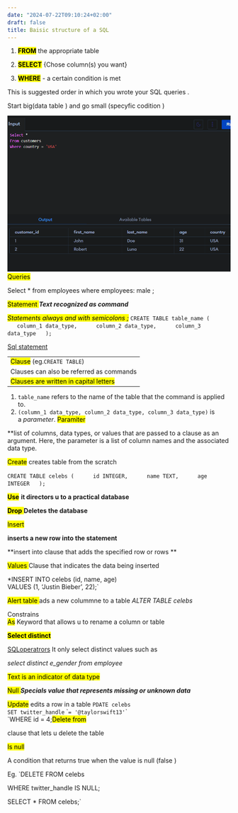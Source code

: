 ```yaml
---
date: "2024-07-22T09:10:24+02:00"
draft: false
title: Baisic structure of a SQL
---
```


1.  **<mark class="hltr-sdsafsafaf">FROM</mark>** the appropriate table

2.  **<mark class="hltr-code-">SELECT</mark>** {Chose column(s) you
    want}

3.  **<mark class="hltr-code-">WHERE</mark>** - a certain condition is
    met

This is suggested order in which you wrote your SQL queries .

Start big(data table ) and go small (specyfic codition )

![baiscqueresSQLvisual.png](/static/baiscqueresSQLvisual.png)
<mark class="hltr-grses">Queries</mark>

Select \* from employees where employees: male ;

<mark class="hltr-code-">Statement </mark> ***Text recognized as
command***

<mark class="hltr-blood">*Statements always and with semicolons
;*</mark>
`CREATE TABLE table_name (      column_1 data_type,      column_2 data_type,      column_3 data_type   );`

[Sql statement](/SQL/statement.sql)

|                                                                         |
|-------------------------------------------------------------------------|
| <mark class="hltr-code-">Clause</mark> (eg.`CREATE TABLE`)              |
| Clauses can also be referred as commands                                |
| <mark class="hltr-blood">Clauses are written in capital letters </mark> |

1.  `table_name` refers to the name of the table that the command is
    applied to.
2.  `(column_1 data_type, column_2 data_type, column_3 data_type)` is
    a *parameter*. <mark class="hltr-szopen">Paramiter</mark>

\*\*list of columns, data types, or values that are passed to a clause
as an argument. Here, the parameter is a list of column names and the
associated data type.

<mark class="hltr-grses"><mark class="hltr-sdsafsafaf">Create</mark></mark>
creates table from the scratch

`CREATE TABLE celebs (      id INTEGER,      name TEXT,      age INTEGER   );`

<mark class="hltr-try">**Use**</mark> **it directors u to a practical
database**

<mark class="hltr-try">**Drop** </mark> **Deletes the database**

<mark class="hltr-grses">Insert </mark>

**inserts a new row into the statement**

**insert into clause that adds the specified row or rows **

<mark class="hltr-grses">Values </mark> Clause that indicates the data
being inserted

\*INSERT INTO celebs (id, name, age)  
VALUES (1, ‘Justin Bieber’, 22);\`

<mark class="hltr-grses">Alert table </mark> ads a new colummne to a
table *ALTER TABLE celebs*

Constrains  
<mark class="hltr-grses">As</mark> Keyword that allows u to rename a
column or table

<mark class="hltr-grses">**Select distinct**</mark>

[SQLoperatrors](https://www.w3schools.com/sql/sql_operators.asp) It only
select distinct values such as

*select distinct e_gender from employee*

<mark class="hltr-try">Text is an indicator of data type</mark>

<mark class="hltr-grses">Null </mark> ***Specials value that represents
missing or unknown data***

<mark class="hltr-grses">Update</mark> edits a row in a table
`PDATE celebs`  
`SET twitter_handle` \``= '@taylorswift13'`\`  
\`WHERE id = 4;<mark class="hltr-grses">Delete from </mark>

clause that lets u delete the table

<mark class="hltr-grses">Is null </mark>

A condition that returns true when the value is null (false )

Eg. \`DELETE FROM celebs 

WHERE twitter_handle IS NULL;

SELECT \* FROM celebs;\`

